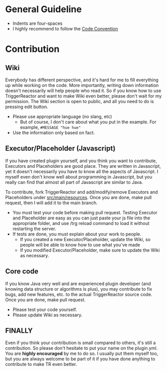 # General Guideline
* Indents are four-spaces
* I highly recommend to follow the [Code Convention](http://www.oracle.com/technetwork/java/codeconvtoc-136057.html)

# Contribution
## Wiki
Everybody has different perspective, and it's hard for me to fill everything up while working on the code. More importantly,
writing down information doesn't necessarily will help people who read it. So if you know how to use TriggerReactor and want to make
Wiki even better, please don't wait for my permission. The Wiki section is open to public, and all you need to do is pressing edit button.

* Please use appropriate language (no slang, etc)
    * But of course, I don't care about what you put in the example. For example, `#MESSAGE "hue hue"`
* Use the information only based on fact.

## Executor/Placeholder (Javascript)
If you have created plugin yourself, and you think you want to contribute, Executors and Placeholders are good place. They are written
in Javascript, yet it doesn't necessarily you have to know all the aspects of Javascript. I myself even don't know well about programming
in Javascript, but you really can find that almost all part of Javascript are similar to Java.

To contribute, fork TriggerReactor and add/modify/remove Executors and Placeholders under 
[src/main/resources](https://github.com/wysohn/TriggerReactor/tree/master/src/main/resources). Once you are done, make pull request,
then I will add it to the main branch.

* You must test your code before making pull request. Testing Executor and Placeholder are easy as you can just paste your js file into
the appropriate folder, and use /trg reload command to load it without restarting the server.
* If tests are done, you must explain about your work to people.
    * If you created a new Executor/Placeholder, update the Wiki, so people will be able to know how to use what you've made
    * If you modified Executor/Placeholder, make sure to update the Wiki as necessary.

## Core code
If you know Java very well and are experienced plugin developer (and knowing data structure or algorithms is plus), you may contribute to fix bugs, add new features, etc. to the actual
TriggerReactor source code. Once you are done, make pull request.

* Please test your code yourself.
* Please update Wiki as necessary. 

## FINALLY
Even if you think your contribution is small compared to others, it's still a contribution. So please don't hesitate to put your name on the plugin.yml. You are **highly encouraged** by me to do so. I usually put them myself too, but you are always welcome to be part of it if you have done anything to contribute to make TR even better.
